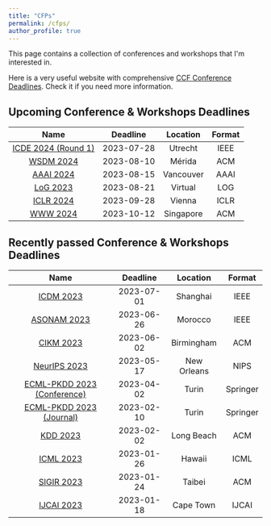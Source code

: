 ```yaml
---
title: "CFPs"
permalink: /cfps/
author_profile: true
---
```


This page contains a collection of conferences and workshops that I'm interested in. 

Here is a very useful website with comprehensive [CCF Conference Deadlines](https://ccfddl.github.io/). Check it if you need more information.

## Upcoming Conference & Workshops Deadlines

|                        Name                        |  Deadline  | Location  | Format |
|:--------------------------------------------------:|:----------:|:---------:|:------:|
| [ICDE 2024 (Round 1)](https://icde2024.github.io/) | 2023-07-28 |  Utrecht  |  IEEE  |
| [WSDM 2024](https://www.wsdm-conference.org/2024/) | 2023-08-10 |  Mérida   |  ACM   |
|   [AAAI 2024](https://aaai.org/aaai-conference/)   | 2023-08-15 | Vancouver |  AAAI  |
|       [LoG 2023](https://logconference.org/)       | 2023-08-21 |  Virtual  |  LOG   |
|   [ICLR 2024](https://iclr.cc/Conferences/2024)    | 2023-09-28 |  Vienna   |  ICLR  |
|    [WWW 2024](https://www2024.thewebconf.org/)     | 2023-10-12 | Singapore |  ACM   |

## Recently passed Conference & Workshops Deadlines

|                            Name                             |  Deadline  |  Location   |  Format  |
|:-----------------------------------------------------------:|:----------:|:-----------:|:--------:|
| [ICDM 2023](https://www.cloud-conf.net/icdm2023/index.html) | 2023-07-01 |  Shanghai   |   IEEE   |
|     [ASONAM 2023](https://asonam.cpsc.ucalgary.ca/2023)     | 2023-06-26 |   Morocco   |   IEEE   |
|   [CIKM 2023](https://uobevents.eventsair.com/cikm2023/)    | 2023-06-02 | Birmingham  |   ACM    |
|      [NeurIPS 2023](https://nips.cc/Conferences/2023/)      | 2023-05-17 | New Orleans |   NIPS   |
|  [ECML-PKDD 2023 (Conference)](https://2023.ecmlpkdd.org/)  | 2023-04-02 |    Turin    | Springer |
|   [ECML-PKDD 2023 (Journal)](https://2023.ecmlpkdd.org/)    | 2023-02-10 |    Turin    | Springer |
|             [KDD 2023](https://kdd.org/kdd2023)             | 2023-02-02 | Long Beach  |   ACM    |
|       [ICML 2023](https://icml.cc/Conferences/2023/)        | 2023-01-26 |   Hawaii    |   ICML   |
|         [SIGIR 2023](https://sigir.org/sigir2023/)          | 2023-01-24 |   Taibei    |   ACM    |
|             [IJCAI 2023](https://ijcai-23.org/)             | 2023-01-18 |  Cape Town  |  IJCAI   |
